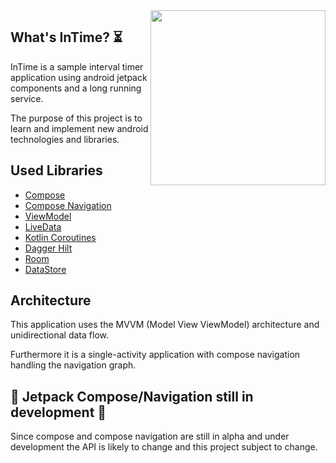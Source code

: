 
<img src="https://github.com/p-hlp/INTimeSimple/blob/master/screenshots/placeholder.gif" align="right" width="280">

## What's InTime? :hourglass_flowing_sand:

InTime is a sample interval timer application using android jetpack components and a long running service.

The purpose of this project is to learn and implement new android technologies and libraries.

## Used Libraries
 - [Compose](https://developer.android.com/jetpack/compose) 
 - [Compose Navigation](https://developer.android.com/jetpack/compose/navigation)
 - [ViewModel](https://developer.android.com/topic/libraries/architecture/viewmodel) 
 - [LiveData](https://developer.android.com/topic/libraries/architecture/livedata)  
 - [Kotlin Coroutines](https://github.com/Kotlin/kotlinx.coroutines) 
 - [Dagger Hilt](https://dagger.dev/hilt/) 
 - [Room](https://developer.android.com/topic/libraries/architecture/room) 
 - [DataStore](https://developer.android.com/topic/libraries/architecture/datastore)


## Architecture
This application uses the MVVM (Model View ViewModel) architecture and unidirectional data flow.

Furthermore it is a single-activity application with compose navigation handling the navigation 
graph.

## :construction: Jetpack Compose/Navigation still in development :construction:
Since compose and compose navigation are still in alpha and under development the
API is likely to change and this project subject to change.

